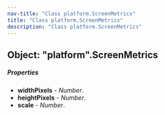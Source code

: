```yaml
---
nav-title: "Class platform.ScreenMetrics"
title: "Class platform.ScreenMetrics"
description: "Class platform.ScreenMetrics"
---
```

## Object: "platform".ScreenMetrics

##### Properties
 - **widthPixels** - _Number_.
 - **heightPixels** - _Number_.
 - **scale** - _Number_.